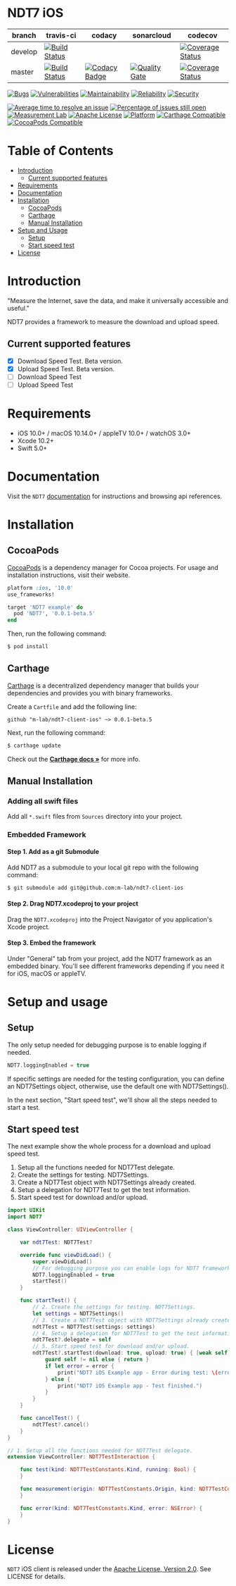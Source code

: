# NDT7 iOS

| branch | travis-ci | codacy | sonarcloud | codecov |
|--------|-----------|--------|------------|---------|
| develop | [![Build Status](https://travis-ci.org/m-lab/ndt7-client-ios.svg?branch=develop)](https://travis-ci.org/m-lab/ndt7-client-ios) | | | [![Coverage Status](https://codecov.io/gh/m-lab/ndt7-client-ios/branch/develop/graphs/badge.svg)](https://codecov.io/gh/m-lab/ndt7-client-ios/branch/develop) |
| master | [![Build Status](https://travis-ci.org/m-lab/ndt7-client-ios.svg?branch=master)](https://travis-ci.org/m-lab/ndt7-client-ios) | [![Codacy Badge](https://api.codacy.com/project/badge/Grade/979506f489c944348dc7d6c51586eb08)](https://www.codacy.com/app/miguelangelnet/ndt7-client-ios?utm_source=github.com&amp;utm_medium=referral&amp;utm_content=m-lab/ndt7-client-ios&amp;utm_campaign=Badge_Grade) | [![Quality Gate](https://sonarcloud.io/api/project_badges/measure?project=m-lab_ndt7-client-ios&metric=alert_status)](https://sonarcloud.io/dashboard/index/m-lab_ndt7-client-ios) | [![Coverage Status](https://codecov.io/gh/m-lab/ndt7-client-ios/branch/master/graphs/badge.svg)](https://codecov.io/gh/m-lab/ndt7-client-ios/branch/master) |

[![Bugs](https://sonarcloud.io/api/project_badges/measure?project=m-lab_ndt7-client-ios&metric=bugs)](https://sonarcloud.io/component_measures?id=m-lab_ndt7-client-ios&metric=Reliability)
[![Vulnerabilities](https://sonarcloud.io/api/project_badges/measure?project=m-lab_ndt7-client-ios&metric=vulnerabilities)](https://sonarcloud.io/component_measures?id=m-lab_ndt7-client-ios&metric=Security)
[![Maintainability](https://sonarcloud.io/api/project_badges/measure?project=m-lab_ndt7-client-ios&metric=sqale_rating)](https://sonarcloud.io/component_measures?id=m-lab_ndt7-client-ios&metric=Maintainability)
[![Reliability](https://sonarcloud.io/api/project_badges/measure?project=m-lab_ndt7-client-ios&metric=reliability_rating)](https://sonarcloud.io/component_measures?id=m-lab_ndt7-client-ios&metric=Reliability)
[![Security](https://sonarcloud.io/api/project_badges/measure?project=m-lab_ndt7-client-ios&metric=security_rating)](https://sonarcloud.io/component_measures?id=m-lab_ndt7-client-ios&metric=Security)

[![Average time to resolve an issue](http://isitmaintained.com/badge/resolution/m-lab/ndt7-client-ios.svg)](http://isitmaintained.com/project/m-lab/ndt7-client-ios "Average time to resolve an issue")
[![Percentage of issues still open](http://isitmaintained.com/badge/open/m-lab/ndt7-client-ios.svg)](http://isitmaintained.com/project/m-lab/ndt7-client-ios "Percentage of issues still open")
[![Measurement Lab](https://img.shields.io/badge/Measurement%20Lab-purple.svg)](https://www.measurementlab.net/)
[![Apache License](https://img.shields.io/github/license/m-lab/ndt7-client-ios.svg)](http://www.apache.org/licenses/LICENSE-2.0)
[![Platform](https://img.shields.io/cocoapods/p/NDT7.svg?style=flat)](http://htmlpreview.github.io/?https://github.com/m-lab/ndt7-client-ios/blob/master/docs/index.html)
[![Carthage Compatible](https://img.shields.io/badge/Carthage-compatible-4BC51D.svg?style=flat)](https://github.com/Carthage/Carthage)
[![CocoaPods Compatible](http://img.shields.io/cocoapods/v/NDT7.svg)](https://cocoapods.org/pods/NDT7)

# Table of Contents

<!-- MarkdownTOC -->

- [Introduction](#introduction)
    - [Current supported features](#current-supported-features)
- [Requirements](#requirements)
- [Documentation](#documentation)
- [Installation](#installation)
    - [CocoaPods](#cocoapods)
    - [Carthage](#carthage)
    - [Manual Installation](#manual-installation)
- [Setup and Usage](#setup-and-usage)
    - [Setup](#setup)
    - [Start speed test](#start-speed-test)
- [License](#license)

<!-- /MarkdownTOC -->

<a name="introduction"></a>
# Introduction

"Measure the Internet, save the data, and make it universally accessible and useful."

NDT7 provides a framework to measure the download and upload speed.

<a name="current-supported-features"></a>
## Current supported features

- [X] Download Speed Test. Beta version.
- [X] Upload Speed Test. Beta version.
- [ ] Download Speed Test
- [ ] Upload Speed Test

<a name="requirements"></a>
# Requirements

- iOS 10.0+ / macOS 10.14.0+ / appleTV 10.0+ / watchOS 3.0+
- Xcode 10.2+
- Swift 5.0+

<a name="documentation"></a>
# Documentation

Visit the `NDT7` [documentation](http://htmlpreview.github.io/?https://github.com/m-lab/ndt7-client-ios/blob/master/docs/index.html) for instructions and browsing api references.

<a name="installation"></a>
# Installation

<a name="cocoapods"></a>
## CocoaPods

[CocoaPods](https://cocoapods.org) is a dependency manager for Cocoa projects. For usage and installation instructions, visit their website.

```ruby
platform :ios, '10.0'
use_frameworks!

target 'NDT7 example' do
  pod 'NDT7', '0.0.1-beta.5'
end
```

Then, run the following command:

```bash
$ pod install
```

<a name="carthage"></a>
## Carthage

[Carthage](https://github.com/Carthage/Carthage) is a decentralized dependency manager that builds your dependencies and provides you with binary frameworks.

Create a `Cartfile` and add the following line:

```
github "m-lab/ndt7-client-ios" ~> 0.0.1-beta.5
```

Next, run the following command:

```bash
$ carthage update
```

Check out the **[Carthage docs »](https://github.com/Carthage/Carthage#if-youre-building-for-ios-tvos-or-watchos)** for more info.

<a name="manual-installation"></a>
## Manual Installation

### Adding all swift files

Add all `*.swift` files from `Sources` directory into your project.

### Embedded Framework

#### Step 1. Add as a git Submodule

Add NDT7 as a submodule to your local git repo with the following command:

```bash
$ git submodule add git@github.com:m-lab/ndt7-client-ios
```

#### Step 2. Drag NDT7.xcodeproj to your project

Drag the `NDT7.xcodeproj` into the Project Navigator of you application's Xcode project.

#### Step 3. Embed the framework

Under "General" tab from your project, add the NDT7 framework as an embedded binary. You'll see different frameworks depending if you need it for iOS, macOS or appleTV.

<a name="setup-and-usage"></a>
# Setup and usage

<a name="setup"></a>
## Setup

The only setup needed for debugging purpose is to enable logging if needed.
```swift
NDT7.loggingEnabled = true
```

If specific settings are needed for the testing configuration, you can define an NDT7Settings object, otherwise, use the default one with NDT7Settings().

In the next section, "Start speed test", we'll show all the steps needed to start a test.

<a name="start-speed-test"></a>
## Start speed test

The next example show the whole process for a download and upload speed test.
1. Setup all the functions needed for NDT7Test delegate.
2. Create the settings for testing. NDT7Settings.
3. Create a NDT7Test object with NDT7Settings already created.
4. Setup a delegation for NDT7Test to get the test information.
5. Start speed test for download and/or upload.

```swift
import UIKit
import NDT7

class ViewController: UIViewController {

    var ndt7Test: NDT7Test?

    override func viewDidLoad() {
        super.viewDidLoad()
        // For debugging purpose you can enable logs for NDT7 framework.
        NDT7.loggingEnabled = true
        startTest()
    }

    func startTest() {
        // 2. Create the settings for testing. NDT7Settings.
        let settings = NDT7Settings()
        // 3. Create a NDT7Test object with NDT7Settings already created.
        ndt7Test = NDT7Test(settings: settings)
        // 4. Setup a delegation for NDT7Test to get the test information.
        ndt7Test?.delegate = self
        // 5. Start speed test for download and/or upload.
        ndt7Test?.startTest(download: true, upload: true) { [weak self] (error) in
            guard self != nil else { return }
            if let error = error {
                print("NDT7 iOS Example app - Error during test: \(error.localizedDescription)")
            } else {
                print("NDT7 iOS Example app - Test finished.")
            }
        }
    }

    func cancelTest() {
        ndt7Test?.cancel()
    }
}

// 1. Setup all the functions needed for NDT7Test delegate.
extension ViewController: NDT7TestInteraction {

    func test(kind: NDT7TestConstants.Kind, running: Bool) {
    }

    func measurement(origin: NDT7TestConstants.Origin, kind: NDT7TestConstants.Kind, measurement: NDT7Measurement) {
    }

    func error(kind: NDT7TestConstants.Kind, error: NSError) {
    }
}
```

# License

`NDT7` iOS client is released under the [Apache License, Version 2.0](http://www.apache.org/licenses/LICENSE-2.0). See LICENSE for details.
